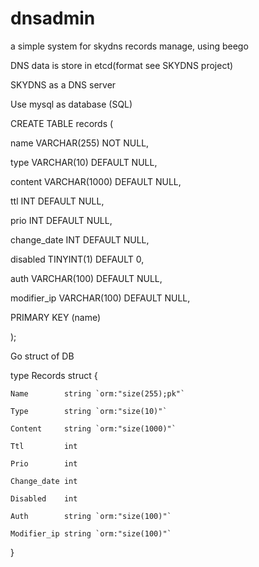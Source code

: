 # dnsadmin
a simple system for skydns records manage, using beego

DNS data is store in etcd(format see SKYDNS project)

SKYDNS as a DNS server 

Use mysql as database (SQL)

CREATE TABLE records (

  name                 VARCHAR(255) NOT NULL,
  
  type                 VARCHAR(10) DEFAULT NULL,
  
  content              VARCHAR(1000) DEFAULT NULL,
  
  ttl                  INT DEFAULT NULL,
  
  prio                 INT DEFAULT NULL,
  
  change_date          INT DEFAULT NULL,
  
  disabled             TINYINT(1) DEFAULT 0,
  
  auth                   VARCHAR(100) DEFAULT NULL,
  
  modifier_ip            VARCHAR(100) DEFAULT NULL,
  
  PRIMARY KEY (name)
  
);

Go struct of DB

type Records struct {

	Name        string `orm:"size(255);pk"`
	
	Type        string `orm:"size(10)"`
	
	Content     string `orm:"size(1000)"`
	
	Ttl         int
	
	Prio        int
	
	Change_date int
	
	Disabled    int
	
	Auth        string `orm:"size(100)"`
	
	Modifier_ip string `orm:"size(100)"`
	
}
